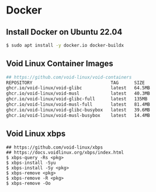 Docker
======

## Install Docker on Ubuntu 22.04

```bash
$ sudo apt install -y docker.io docker-buildx
```

## Void Linux Container Images

```bash
## https://github.com/void-linux/void-containers
REPOSITORY                              TAG      SIZE
ghcr.io/void-linux/void-glibc           latest   64.5MB
ghcr.io/void-linux/void-musl            latest   40.3MB
ghcr.io/void-linux/void-glibc-full      latest   135MB
ghcr.io/void-linux/void-musl-full       latest   81.4MB
ghcr.io/void-linux/void-glibc-busybox   latest   39.6MB
ghcr.io/void-linux/void-musl-busybox    latest   14.4MB
```

## Void Linux xbps

```
## https://github.com/void-linux/xbps
## https://docs.voidlinux.org/xbps/index.html
$ xbps-query -Rs <pkg>
$ xbps-install -Syu
$ xbps-install -Sy <pkg>
$ xbps-remove <pkg>
$ xbps-remove -R <pkg>
$ xbps-remove -Oo
```
